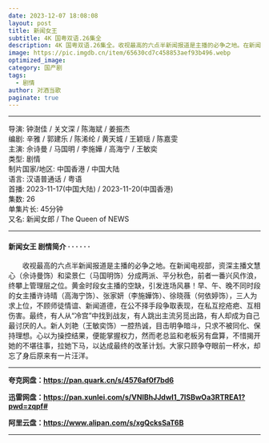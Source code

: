 ```yaml
---
date: 2023-12-07 18:08:08
layout: post
title: 新闻女王
subtitle: 4K 国粤双语.26集全
description: 4K 国粤双语.26集全。收视最高的六点半新闻报道是主播的必争之地。在新闻电视部，资深主播文慧心（佘诗曼饰）和梁景仁（马国明饰）分成两派、平分秋色，前者一番兴风作浪，终攀上管理层之位...
image: https://pic.imgdb.cn/item/65630cd7c458853aef93b496.webp
optimized_image: 
category: 国产剧
tags:
  - 剧情
author: 对酒当歌
paginate: true
---
```


---

导演: 钟澍佳 / 关文深 / 陈海斌 / 姜振杰  
编剧: 辛雅 / 郭建乐 / 陈浠纶 / 黄天城 / 王颖瑶 / 陈嘉雯  
主演: 佘诗曼 / 马国明 / 李施嬅 / 高海宁 / 王敏奕  
类型: 剧情  
制片国家/地区: 中国香港 / 中国大陆  
语言: 汉语普通话 / 粤语  
首播: 2023-11-17(中国大陆) / 2023-11-20(中国香港)  
集数: 26  
单集片长: 45分钟  
又名: 新闻女郎 / The Queen of NEWS  

---

#### 新闻女王 剧情简介 · · · · · ·

　　收视最高的六点半新闻报道是主播的必争之地。在新闻电视部，资深主播文慧心（佘诗曼饰）和梁景仁（马国明饰）分成两派、平分秋色，前者一番兴风作浪，终攀上管理层之位。黄金时段女主播的空缺，引发连场风暴！早、午、晚不同时段的女主播许诗晴（高海宁饰）、张家妍（李施嬅饰）、徐晓薇（何依婷饰），三人为求上位，不顾师徒情谊、新闻道德，在公不择手段争取表现，在私互挖疮疤、互相伤害。最终，有人从“冷宫”中找到战友，有人跳出主流另觅出路，有人却成为自己最讨厌的人。新人刘艳（王敏奕饰）一腔热诚，目击明争暗斗，只求不被同化、保持理想。心以为操控结果，便能掌握权力，然而老总监和老板另有盘算，不惜揭开她的不堪往事，拉她下马，以达成最终的改革计划。大家只顾争夺眼前一杯水，却忘了身后原来有一片汪洋。

---

**夸克网盘：<https://pan.quark.cn/s/4576af0f7bd6>**

**迅雷网盘：<https://pan.xunlei.com/s/VNlBhJJdwI1_7ISBwOa3RTREA1?pwd=zqpf#>**

**阿里云盘：<https://www.alipan.com/s/xgQcksSaT6B>**

---
